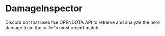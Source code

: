 # DamageInspector
Discord bot that uses the OPENDOTA API to retrieve and analyze the hero damage from the caller's most recent match.
